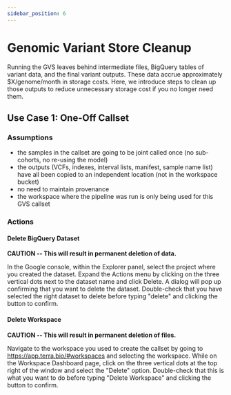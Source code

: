```yaml
---
sidebar_position: 6
---
```

# Genomic Variant Store Cleanup

Running the GVS leaves behind intermediate files, BigQuery tables of variant data, and the final variant outputs. These data accrue approximately $X/genome/month in storage costs. Here, we introduce steps to clean up those outputs to reduce unnecessary storage cost if you no longer need them.

## Use Case 1: One-Off Callset
### Assumptions
- the samples in the callset are going to be joint called once (no sub-cohorts, no re-using the model)
- the outputs (VCFs, indexes, interval lists, manifest, sample name list) have all been copied to an independent location (not in the workspace bucket)
- no need to maintain provenance
- the workspace where the pipeline was run is only being used for this GVS callset

### Actions
#### Delete BigQuery Dataset
**CAUTION -- This will result in permanent deletion of data.**

In the Google console, within the Explorer panel, select the project where you created the dataset.  Expand the Actions menu by clicking on the three vertical dots next to the dataset name and click Delete.  A dialog will pop up confirming that you want to delete the dataset.  Double-check that you have selected the right dataset to delete before typing "delete" and clicking the button to confirm.
#### Delete Workspace
**CAUTION -- This will result in permanent deletion of files.**

Navigate to the workspace you used to create the callset by going to https://app.terra.bio/#workspaces and selecting the workspace.  While on the Workspace Dashboard page, click on the three vertical dots at the top right of the window and select the "Delete" option.  Double-check that this is what you want to do before typing "Delete Workspace" and clicking the button to confirm.
